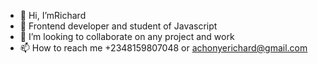 - 👋 Hi, I’mRichard
- 👀 Frontend developer and student of Javascript 
- 💞️ I’m looking to collaborate on any project and work
- 📫 How to reach me +2348159807048 or achonyerichard@gmail.com

<!---
achonyerichard/achonyerichard is a ✨ special ✨ repository because its `README.md` (this file) appears on your GitHub profile.
You can click the Preview link to take a look at your changes.
--->
